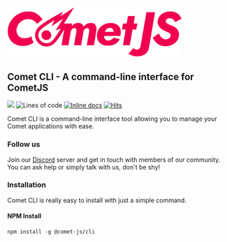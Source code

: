 <img src="https://raw.githubusercontent.com/kozennnn/cometjs-template/dev/resources/logo.png" width="400" alt="CometJS Logo">

## Comet CLI - A command-line interface for CometJS

[![](https://dcbadge.vercel.app/api/server/rBp83wXW8n?style=flat&theme=plastic)](https://discord.gg/rBp83wXW8n)
![Lines of code](https://img.shields.io/tokei/lines/github/kozennnn/cometjs-template?color=yellow&logo=github)
[![Inline docs](https://img.shields.io/npm/dw/@comet-js/cli)](https://www.npmjs.com/package/@comet-js/cli)
[![Hits](https://hits.seeyoufarm.com/api/count/incr/badge.svg?url=https%3A%2F%2Fgithub.com%2Fcomet-js%2Fcli&count_bg=%2379C83D&title_bg=%23555555&icon=&icon_color=%23E7E7E7&title=hits&edge_flat=false)](https://hits.seeyoufarm.com)

Comet CLI is a command-line interface tool allowing you to manage your Comet applications with ease.

### Follow us

Join our [Discord](https://discord.gg/rBp83wXW8n) server and get in touch with members of our community. You can ask help or simply talk with us, don't be shy!

### Installation

Comet CLI is really easy to install with just a simple command.

#### NPM Install

```shell
npm install -g @comet-js/cli
```
